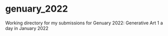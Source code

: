 # genuary_2022
 Working directory for my submissions for Genuary 2022: Generative Art 1 a day in January 2022
